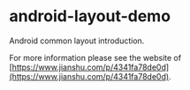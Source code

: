 # android-layout-demo
Android common layout introduction.

For more information please see the website of [https://www.jianshu.com/p/4341fa78de0d](https://www.jianshu.com/p/4341fa78de0d).
